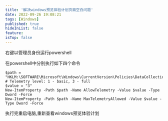 ```yaml
---
title: '解决windows预览体验计划页面空白问题'
date: 2022-09-26 19:08:21
tags: [Windows]
published: true
hideInList: false
feature: 
isTop: false
---
```

右键以管理员身份运行powershell

在powershell中分别执行如下四个命令

```
$path = "HKLM:\SOFTWARE\Microsoft\Windows\CurrentVersion\Policies\DataCollection"
# Telemetry level: 1 - basic, 3 - full
$value = "3"
New-ItemProperty -Path $path -Name AllowTelemetry -Value $value -Type Dword -Force
New-ItemProperty -Path $path -Name MaxTelemetryAllowed -Value $value -Type Dword -Force
```

执行完重启电脑,重新查看windows预览体验计划